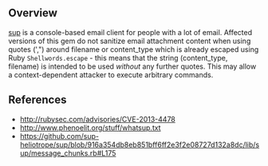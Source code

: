 ## Overview
[sup](https://rubygems.org/gems/sup) is a console-based email client for people with a lot of email.
Affected versions of this gem do not sanitize email attachment content when using quotes (',") around filename or content_type which is already escaped using Ruby `Shellwords.escape` - this means that the string (content_type, filename) is intended to be used _without_ any further quotes. This may allow a context-dependent attacker to execute arbitrary commands.

## References
- http://rubysec.com/advisories/CVE-2013-4478
- http://www.phenoelit.org/stuff/whatsup.txt
- https://github.com/sup-heliotrope/sup/blob/916a354db8eb851bff6ff2e3f2e08727d132a8dc/lib/sup/message_chunks.rb#L175
